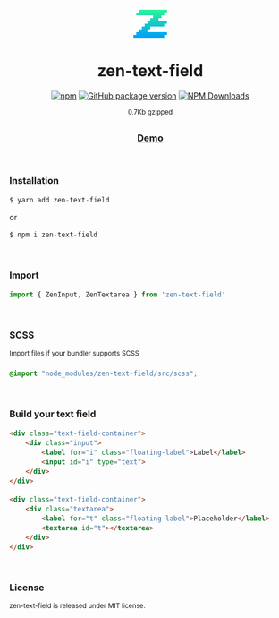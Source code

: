 <div align="center">

<br>

<img alt="zen-icon" src="./images/logo.svg" width="60">

<h1>zen-text-field</h1>

[![npm](https://img.shields.io/npm/v/zen-text-field.svg?colorB=brightgreen)](https://www.npmjs.com/package/zen-text-field)
[![GitHub package version](https://img.shields.io/github/package-json/v/ux-ui-pro/zen-text-field.svg)](https://github.com/ux-ui-pro/zen-text-field)
[![NPM Downloads](https://img.shields.io/npm/dm/zen-text-field.svg?style=flat)](https://www.npmjs.org/package/zen-text-field)

<sup>0.7Kb gzipped</sup>
<h3><a href="https://ux-ui-pro.github.io/zen-text-field/dist/">Demo</a></h3>

</div>
<br>

### Installation
```javascript
$ yarn add zen-text-field
```
or
```javascript
$ npm i zen-text-field
```
<br>

### Import
```javascript
import { ZenInput, ZenTextarea } from 'zen-text-field'
```
<br>

### SCSS
<sup>Import files if your bundler supports SCSS</sup>
```SCSS
@import "node_modules/zen-text-field/src/scss";
```
<br>

### Build your text field
```HTML
<div class="text-field-container">
    <div class="input">
        <label for="i" class="floating-label">Label</label>
        <input id="i" type="text">
    </div>
</div>

<div class="text-field-container">
    <div class="textarea">
        <label for="t" class="floating-label">Placeholder</label>
        <textarea id="t"></textarea>
    </div>
</div>
```

<br>

### License
<sup>zen-text-field is released under MIT license.</sup>